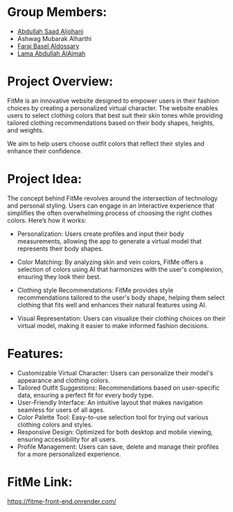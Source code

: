 # Group Members:
- [Abdullah Saad Aljohani](https://www.linkedin.com/in/abdullahjhn/)
- Ashwag Mubarak Alharthi
- [Faraj Basel Aldossary](https://farajsaad-website.netlify.app/)
- [Lama Abdullah AlAjmah](https://www.linkedin.com/in/lama-abdullah-679834277?utm_source=share&utm_campaign=share_via&utm_content=profile&utm_medium=ios_app)

# Project Overview:
FitMe is an innovative website designed to empower users in their fashion choices by creating a personalized virtual character. The website enables users to select clothing colors that best suit their skin tones while providing tailored clothing recommendations based on their body shapes, heights, and weights.

We aim to help users choose outfit colors that reflect their styles and enhance their confidence.

# Project Idea:
The concept behind FitMe revolves around the intersection of technology and personal styling. Users can engage in an interactive experience that simplifies the often overwhelming process of choosing the right clothes colors. 
Here’s how it works:

- Personalization: Users create profiles and input their body measurements, allowing the app to generate a virtual model that represents their body shapes.

- Color Matching: By analyzing skin and vein colors, FitMe offers a selection of colors using AI that harmonizes with the user's complexion, ensuring they look their best.

- Clothing style Recommendations: FitMe provides style recommendations tailored to the user's body shape, helping them select clothing that fits well and enhances their natural features using AI.

- Visual Representation: Users can visualize their clothing choices on their virtual model, making it easier to make informed fashion decisions.

# Features:
- Customizable Virtual Character: Users can personalize their model's appearance and clothing colors.
- Tailored Outfit Suggestions: Recommendations based on user-specific data, ensuring a perfect fit for every body type.
- User-Friendly Interface: An intuitive layout that makes navigation seamless for users of all ages.
- Color Palette Tool: Easy-to-use selection tool for trying out various clothing colors and styles.
- Responsive Design: Optimized for both desktop and mobile viewing, ensuring accessibility for all users.
- Profile Management: Users can save, delete and manage their profiles for a more personalized experience.

# FitMe Link:
https://fitme-front-end.onrender.com/
